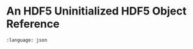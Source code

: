 # An HDF5 Uninitialized HDF5 Object Reference

```{literalinclude} null_objref_dset.json
:language: json
```
